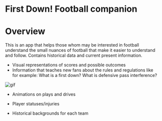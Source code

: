 # First Down! Football companion

# Overview

This is an app that helps those whom may be interested in football understand the small nuances of football that make it easier to understand and follow. Contains historical data and current present information.

- Visual representations of scores and possible outcomes
- Information that teaches new fans about the rules and regulations like for example: What is a first down? What is defensive pass interference?

![gif](https://cdn.dribbble.com/users/31664/screenshots/1303833/football.gif)
- Animations on plays and drives

- Player statuses/injuries
- Historical backgrounds for each team

